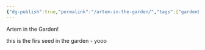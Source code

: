 ```yaml
---
{"dg-publish":true,"permalink":"/artem-in-the-garden/","tags":["gardenEntry"]}
---
```


Artem in the Garden!

this is the firs seed in the garden - yooo

